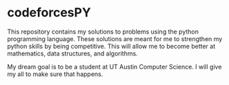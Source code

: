 # codeforcesPY

This repository contains my solutions to problems using the python programming language. These solutions are meant for me to strengthen my python skills by being competitive. This will allow me to become better at mathematics, data structures, and algorithms.

My dream goal is to be a student at UT Austin Computer Science. I will give my all to make sure that happens.
